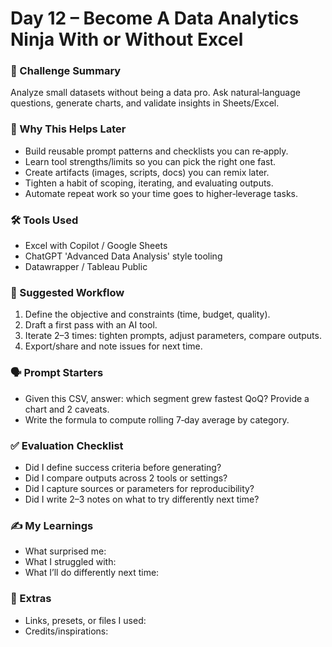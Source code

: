 # Day 12 – Become A Data Analytics Ninja With or Without Excel

### 📝 Challenge Summary
Analyze small datasets without being a data pro. Ask natural‑language questions, generate charts, and validate insights in Sheets/Excel.

### 🧩 Why This Helps Later
- Build reusable prompt patterns and checklists you can re‑apply.
- Learn tool strengths/limits so you can pick the right one fast.
- Create artifacts (images, scripts, docs) you can remix later.
- Tighten a habit of scoping, iterating, and evaluating outputs.
- Automate repeat work so your time goes to higher‑leverage tasks.

### 🛠 Tools Used
- Excel with Copilot / Google Sheets
- ChatGPT 'Advanced Data Analysis' style tooling
- Datawrapper / Tableau Public

### 🧪 Suggested Workflow
1. Define the objective and constraints (time, budget, quality).
2. Draft a first pass with an AI tool.
3. Iterate 2–3 times: tighten prompts, adjust parameters, compare outputs.
4. Export/share and note issues for next time.

### 🗣 Prompt Starters
- Given this CSV, answer: which segment grew fastest QoQ? Provide a chart and 2 caveats.
- Write the formula to compute rolling 7‑day average by category.

### ✅ Evaluation Checklist
- Did I define success criteria before generating?
- Did I compare outputs across 2 tools or settings?
- Did I capture sources or parameters for reproducibility?
- Did I write 2–3 notes on what to try differently next time?

### ✍️ My Learnings
- What surprised me:
- What I struggled with:
- What I’ll do differently next time:

### 📎 Extras
- Links, presets, or files I used:
- Credits/inspirations:
